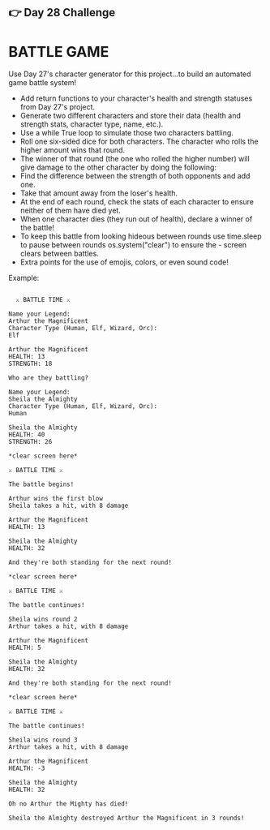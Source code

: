 ## 👉 Day 28 Challenge
# BATTLE GAME
Use Day 27's character generator for this project...to build an automated game battle system!

- Add return functions to your character's health and strength statuses from Day 27's project.
- Generate two different characters and store their data (health and strength stats, character type, name, etc.).
- Use a while True loop to simulate those two characters battling.
- Roll one six-sided dice for both characters. The character who rolls the higher amount wins that round.
- The winner of that round (the one who rolled the higher number) will give damage to the other character by doing the following:
- Find the difference between the strength of both opponents and add one.
- Take that amount away from the loser's health.
- At the end of each round, check the stats of each character to ensure neither of them have died yet.
- When one character dies (they run out of health), declare a winner of the battle!
- To keep this battle from looking hideous between rounds use time.sleep to pause between rounds os.system("clear") to ensure the - screen clears between battles.
- Extra points for the use of emojis, colors, or even sound code!   

Example:
```

  ⚔️ BATTLE TIME ⚔️

Name your Legend:
Arthur the Magnificent
Character Type (Human, Elf, Wizard, Orc): 
Elf

Arthur the Magnificent
HEALTH: 13
STRENGTH: 18

Who are they battling?

Name your Legend:
Sheila the Almighty
Character Type (Human, Elf, Wizard, Orc): 
Human

Sheila the Almighty
HEALTH: 40
STRENGTH: 26

*clear screen here*

⚔️ BATTLE TIME ⚔️

The battle begins!

Arthur wins the first blow
Sheila takes a hit, with 8 damage

Arthur the Magnificent
HEALTH: 13

Sheila the Almighty
HEALTH: 32

And they're both standing for the next round!

*clear screen here*

⚔️ BATTLE TIME ⚔️

The battle continues!

Sheila wins round 2
Arthur takes a hit, with 8 damage

Arthur the Magnificent
HEALTH: 5

Sheila the Almighty
HEALTH: 32

And they're both standing for the next round!

*clear screen here*

⚔️ BATTLE TIME ⚔️

The battle continues!

Sheila wins round 3
Arthur takes a hit, with 8 damage

Arthur the Magnificent
HEALTH: -3

Sheila the Almighty
HEALTH: 32

Oh no Arthur the Mighty has died!

Sheila the Almighty destroyed Arthur the Magnificent in 3 rounds!

```
